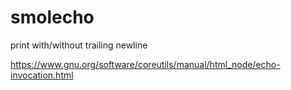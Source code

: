 # smolecho

print with/without trailing newline

https://www.gnu.org/software/coreutils/manual/html_node/echo-invocation.html
